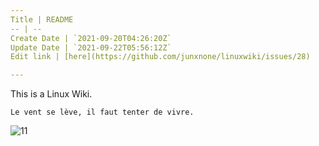 ```yaml
---
Title | README
-- | --
Create Date | `2021-09-20T04:26:20Z`
Update Date | `2021-09-22T05:56:12Z`
Edit link | [here](https://github.com/junxnone/linuxwiki/issues/28)

---
```

This is a Linux Wiki.

`Le vent se lève, ‌‍‍‌‍​‌‌‍​‍‌‌‌‌​‌‌‍‍‍​‌‍‍‍‍​‌‍‍‍‍​‌‍‍‌‍​‌‌‍​‍‍‌‌‌​‌‌‍‍‍​‌‌‌‍‍​‌‍‍‍‍​‌‍‍‌‍​‌‌‍​‌‌‌‌‍​‌‌‍‌​‍‌‌‌‌​‍‍‍‍‍​‍‍‍​‍‌​‌​‌‌‌​‌‌‌‌​‌‌‍il faut tenter de vivre.`


![11](https://github.com/junxnone/tech-io/raw/master/Unix_history-simple.svg)



